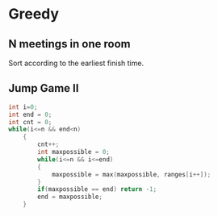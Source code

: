 # Greedy   

## N meetings in one room    
Sort according to the earliest finish time.   

## Jump Game II   
```c++
int i=0;
int end = 0;
int cnt = 0;
while(i<=n && end<n)
    {
        cnt++;
        int maxpossible = 0;
        while(i<=n && i<=end)
        {
            maxpossible = max(maxpossible, ranges[i++]);
        }
        if(maxpossible == end) return -1;
        end = maxpossible;
    }
```